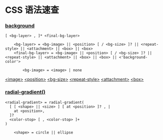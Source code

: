 <!-- config.time: 2015-09-03 19:06 -->

# CSS 语法速查

### [background](http://www.w3.org/TR/css3-background/)

```
[ <bg-layer> , ]* <final-bg-layer>

    <bg-layer> = <bg-image> || <position> [ / <bg-size> ]? || <repeat-style> || <attachment> || <box> || <box>
    <final-bg-layer> = <bg-image> || <position> [ / <bg-size> ]? || <repeat-style> || <attachment> || <box> || <box> || <'background-color'>

        <bg-image> = <image> | none
```

[&lt;image&gt;](http://www.w3.org/TR/css3-background/#ltimagegt)
[&lt;position&gt;](http://www.w3.org/TR/css3-background/#ltpositiongt)
[&lt;bg-size&gt;](http://www.w3.org/TR/css3-background/#ltbg-sizegt)
[&lt;repeat-style&gt;](http://www.w3.org/TR/css3-background/#ltrepeat-stylegt)
[&lt;attachment&gt;](http://www.w3.org/TR/css3-background/#ltattachmentgt)
[&lt;box&gt;](http://www.w3.org/TR/css3-background/#ltboxgt)

### [radial-gradient()](http://www.w3.org/TR/2012/CR-css3-images-20120417/#radial-gradients)

```
<radial-gradient> = radial-gradient(
  [ [ <shape> || <size> ] [ at <position> ]? , |
    at <position>, 
  ]?
  <color-stop> [ , <color-stop> ]+
)

    <shape> = circle || ellipse
```
